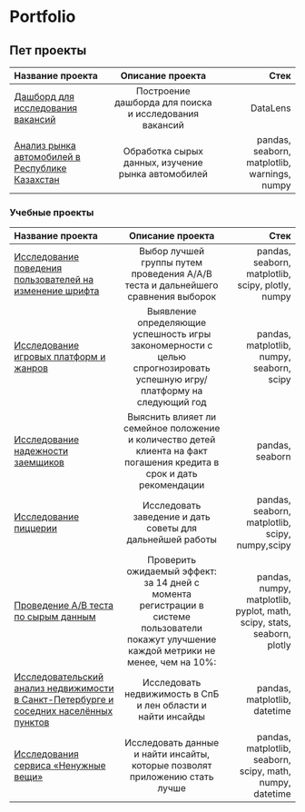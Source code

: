 # Portfolio
## Пет проекты
| Название проекта  | Описание проекта  | Стек |
|:------------- |:---------------:| -------------:|
| [Дашборд для исcледования вакансий](https://github.com/Rindikt/Portfolio/tree/main/Vacancies%20dashboard)| Построение дашборда для поиска и исследования вакансий | DataLens |
| [Анализ рынка автомобилей в Республике Казахстан](https://github.com/Rindikt/Portfolio/blob/main/Analysis_of_the_car_market_in_Kazakhstan/Analysis_of_the_car_market_in_Kazakhstan.ipynb)| Обработка сырых данных, изучение рынка автомобилей| pandas, seaborn, matplotlib, warnings, numpy |

### Учебные проекты
| Название проекта  | Описание проекта  | Стек |
|:------------- |:---------------:| -------------:|
|  [Исследование поведения пользователей на изменение шрифта](https://github.com/Rindikt/Portfolio/blob/main/A-A-B_test_mobile_app_font/A-A-B_test_mobile_app_font.ipynb) |  Выбор лучшей группы путем проведения А/А/В теста и дальнейшего сравнения выборок |pandas, seaborn, matplotlib, scipy, plotly, numpy  |
| [Исследование игровых платформ и жанров](https://github.com/Rindikt/Portfolio/blob/main/Gaming_platform_research/Gaming_platform_research.ipynb)      |  Выявление определяющие успешность игры закономерности  с целью спрогнозировать успешную игру/платформу на следующий год    |pandas, matplotlib, numpy, seaborn, scipy    |
| [Исследование надежности заемщиков](https://github.com/Rindikt/Portfolio/blob/main/Research_about_borrowers/Research_about_borrowers.ipynb) | Выяснить влияет ли семейное положение и количество детей клиента на факт погашения кредита в срок и дать рекомендации  |  pandas, seaborn  |
|  [Исследование пиццерии](https://github.com/Rindikt/Portfolio/blob/main/Pizzeria_analysis/Pizzeria-analysis.ipynb) | Иcследовать заведение и дать советы для дальнейшей работы | pandas, seaborn, matplotlib, scipy, numpy,scipy |
| [Проведение A/B теста по сырым данным](https://github.com/Rindikt/Portfolio/blob/main/Raw_data_A-B_test/Raw_data_A-B_test.ipynb)| Проверить ожидаемый эффект: за 14 дней с момента регистрации в системе пользователи покажут улучшение каждой метрики не менее, чем на 10%: | pandas, numpy, matplotlib, pyplot, math, scipy, stats, seaborn, plotly |
| [Исследовательский анализ недвижимости в Санкт-Петербурге и соседних населённых пунктов](https://github.com/Rindikt/Portfolio/blob/main/Real%20estate%20market%20research/real%20estate%20market%20research.ipynb)| Исcледовать недвижимость в СпБ и лен области и найти инсайды | pandas, matplotlib, datetime |
| [Исследования сервиса «Ненужные вещи»](https://github.com/Rindikt/Portfolio/blob/main/Research%20service%20Unnecessary%20things/unnecessary_things.ipynb)|Исследовать данные и найти инсайты, которые позволят приложению стать  лучше | pandas, matplotlib, seaborn, scipy, math, numpy, datetime |


